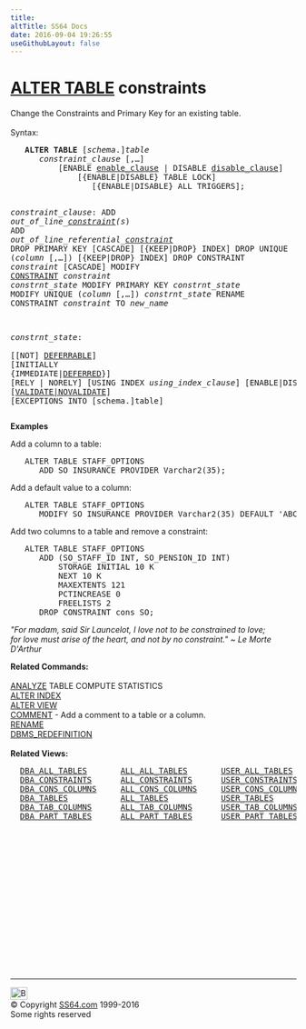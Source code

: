 ```yaml
---
title:
altTitle: SS64 Docs
date: 2016-09-04 19:26:55
useGithubLayout: false
---
```

<!-- #BeginLibraryItem "/Library/head_ora.lbi" --><!-- #EndLibraryItem --><h1><a href="table_a.html">ALTER TABLE</a> constraints</h1>
<p>Change the Constraints and Primary Key for an existing table.<br>
  <br>
  Syntax:</p>
<pre><b>   </b><b>ALTER</b> <b>TABLE</b> [<i>schema</i>.]<i>table</i>
      <i>constraint_clause</i> [,…]
          [ENABLE <a href="clause_enable.html">enable_clause</a> | DISABLE <a href="clause_disable.html">disable_clause</a>]
              [{ENABLE|DISABLE} TABLE LOCK]
                 [{ENABLE|DISABLE} ALL TRIGGERS];

<i>constraint_clause</i>:
   ADD <i>out_of_line_<a href="clause_constraint_col.html">constraint</a>(s</i>)
   ADD <i>out_of_line_referential_<a href="clause_constraint_col.html">constraint</a></i>
   DROP PRIMARY KEY [CASCADE] [{KEEP|DROP} INDEX]
   DROP UNIQUE (<i>column</i> [,…]) [{KEEP|DROP} INDEX]
   DROP CONSTRAINT <i>constraint</i> [CASCADE]
   MODIFY <a href="clause_constraint_col.html">CONSTRAINT</a> <i>constraint </i><i>constrnt_state</i>
   MODIFY PRIMARY KEY <i>constrnt_state</i>
   MODIFY UNIQUE (<i>column</i> [,…]) <i>constrnt_state</i>
   RENAME CONSTRAINT <i>constraint </i>TO <i>new_name</i>

<i>constrnt_state</i>:   
    [[NOT] <a href="syntax-constraints.html#deferrable">DEFERRABLE</a>] [INITIALLY {IMMEDIATE|<a href="syntax-constraints.html#deferrable">DEFERRED</a>}]
       [RELY | NORELY] [USING INDEX <i>using_index_clause</i>]
          [ENABLE|DISABLE] [<a href="syntax-constraints.html#validate">VALIDATE|NOVALIDATE</a>]
              [EXCEPTIONS INTO [schema.]table]</pre>
<p><b>Examples</b></p>
<p>Add a column to a table:</p>
<pre>   ALTER TABLE STAFF_OPTIONS
      ADD SO_INSURANCE_PROVIDER Varchar2(35);</pre>
<p>Add  a default value to a column:</p>
<pre>   ALTER TABLE STAFF_OPTIONS
      MODIFY SO_INSURANCE_PROVIDER Varchar2(35) DEFAULT 'ABC Ins';</pre>
<p>Add two columns to a table and remove a constraint:</p>
<pre>   ALTER TABLE STAFF_OPTIONS
      ADD (SO_STAFF_ID INT, SO_PENSION_ID INT)
          STORAGE INITIAL 10 K
          NEXT 10 K
          MAXEXTENTS 121
          PCTINCREASE 0
          FREELISTS 2
      DROP CONSTRAINT cons_SO;</pre>
<p class="quote"><i>"For madam, said Sir Launcelot, I love not to be constrained to love; <br>
for love must arise of the heart, and not by no constraint." ~ Le Morte D'Arthur</i></p>
<p><b>  Related Commands:</b><br>
<a href="analyze.html"><br></a><a href="analyze.html">ANALYZE</a> TABLE COMPUTE STATISTICS<br>
<a href="index_a.html">ALTER INDEX</a><br>
<a href="view_a.html">ALTER VIEW</a><br>
<a href="comment.html">COMMENT</a> - Add a comment to a table or a column. <br>
<a href="rename.html">RENAME</a> <br>
<a href="../orap/DBMS_REDEFINITION.html">DBMS_REDEFINITION</a> <br>
<br>
<b>Related Views:</b></p>
<pre>  <a href="../orad/DBA_ALL_TABLES.html">DBA_ALL_TABLES</a>       <a href="../orad/ALL_ALL_TABLES.html">ALL_ALL_TABLES</a>       <a href="../orad/USER_ALL_TABLES.html">USER_ALL_TABLES</a>
  <a href="../orad/DBA_CONSTRAINTS.html">DBA_CONSTRAINTS</a>      <a href="../orad/ALL_CONSTRAINTS.html">ALL_CONSTRAINTS</a>      <a href="../orad/USER_CONSTRAINTS.html">USER_CONSTRAINTS</a>
  <a href="../orad/DBA_CONS_COLUMNS.html">DBA_CONS_COLUMNS</a>     <a href="../orad/ALL_CONS_COLUMNS.html">ALL_CONS_COLUMNS</a>     <a href="../orad/USER_CONS_COLUMNS.html">USER_CONS_COLUMNS</a>
  <a href="../orad/DBA_TABLES.html">DBA_TABLES</a>           <a href="../orad/ALL_TABLES.html">ALL_TABLES</a>           <a href="../orad/USER_TABLES.html">USER_TABLES</a>         <a href="../orad/TAB.html">TAB</a>
  <a href="../orad/DBA_TAB_COLUMNS.html">DBA_TAB_COLUMNS</a>      <a href="../orad/ALL_TAB_COLUMNS.html">ALL_TAB_COLUMNS</a>      <a href="../orad/USER_TAB_COLUMNS.html">USER_TAB_COLUMNS</a>
  <a href="../orad/DBA_PART_TABLES.html">DBA_PART_TABLES</a>      <a href="../orad/ALL_PART_TABLES.html">ALL_PART_TABLES</a>      <a href="../orad/USER_PART_TABLES.html">USER_PART_TABLES</a></pre><!-- #BeginLibraryItem "/Library/foot_ora.lbi" --><p><script async="" src="//pagead2.googlesyndication.com/pagead/js/adsbygoogle.js"></script>
<!-- oracle-footer -->
<ins class="adsbygoogle" style="display:inline-block;width:300px;height:250px" data-ad-client="ca-pub-6140977852749469" data-ad-slot="4275490898"></ins>
<script>
(adsbygoogle = window.adsbygoogle || []).push({});
</script></p>
<hr>
<div id="bl" class="footer"><a href="#"><img src="../images/top.png" width="30" height="22" alt="Back to the Top"></a></div>
<div id="br" class="footer, tagline">© Copyright <a href="http://ss64.com/">SS64.com</a> 1999-2016<br>
Some rights reserved</div><!-- #EndLibraryItem -->

